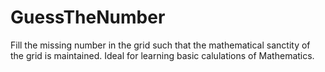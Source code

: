 # GuessTheNumber
Fill the missing number in the grid such that the mathematical sanctity of the grid is maintained. Ideal for learning basic calulations of Mathematics.
